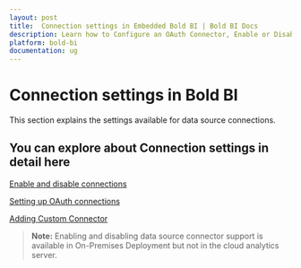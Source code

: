 ```yaml
---
layout: post
title:  Connection settings in Embedded Bold BI | Bold BI Docs
description: Learn how to Configure an OAuth Connector, Enable or Disable the Connector and manage the Custom Connector in Embedded Bold BI. Also learn how to use the Connection settings in Bold BI Application.
platform: bold-bi
documentation: ug
---
```


# Connection settings in Bold BI

This section explains the settings available for data source connections.

## You can explore about Connection settings in detail here
[Enable and disable connections](/working-with-data-sources/connection-settings/enable-disable-connections/)

[Setting up OAuth connections](/site-administration/data-connector-settings/oauth-configuration/)

[Adding Custom Connector](/working-with-data-sources/custom-connector/)

> **Note:** Enabling and disabling data source connector support is available in On-Premises Deployment but not in the cloud analytics server.